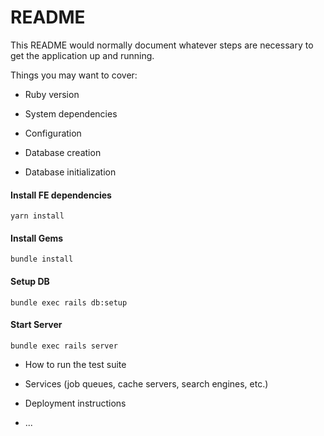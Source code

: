 # README

This README would normally document whatever steps are necessary to get the
application up and running.

Things you may want to cover:

* Ruby version

* System dependencies

* Configuration

* Database creation

* Database initialization
#### Install FE dependencies
```yarn install```
#### Install Gems
```bundle install```
#### Setup DB
```bundle exec rails db:setup```
#### Start Server
```bundle exec rails server```

* How to run the test suite

* Services (job queues, cache servers, search engines, etc.)

* Deployment instructions

* ...

